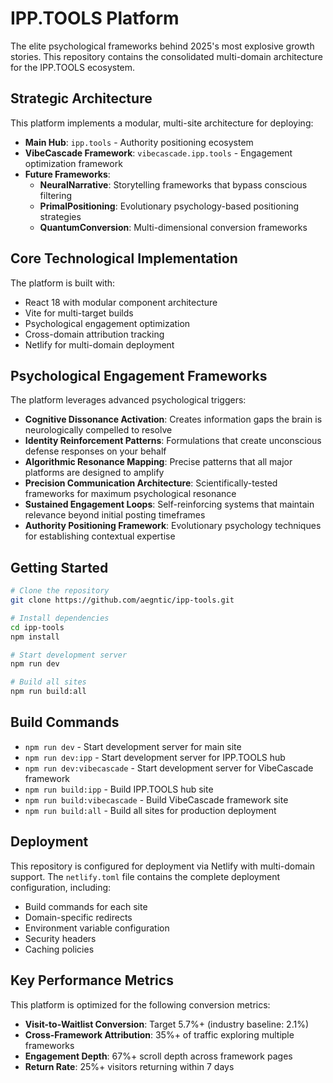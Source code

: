 # IPP.TOOLS Platform

The elite psychological frameworks behind 2025's most explosive growth stories. This repository contains the consolidated multi-domain architecture for the IPP.TOOLS ecosystem.

## Strategic Architecture

This platform implements a modular, multi-site architecture for deploying:

- **Main Hub**: `ipp.tools` - Authority positioning ecosystem
- **VibeCascade Framework**: `vibecascade.ipp.tools` - Engagement optimization framework
- **Future Frameworks**:
  - **NeuralNarrative**: Storytelling frameworks that bypass conscious filtering
  - **PrimalPositioning**: Evolutionary psychology-based positioning strategies
  - **QuantumConversion**: Multi-dimensional conversion frameworks

## Core Technological Implementation

The platform is built with:

- React 18 with modular component architecture
- Vite for multi-target builds
- Psychological engagement optimization
- Cross-domain attribution tracking
- Netlify for multi-domain deployment

## Psychological Engagement Frameworks

The platform leverages advanced psychological triggers:

- **Cognitive Dissonance Activation**: Creates information gaps the brain is neurologically compelled to resolve
- **Identity Reinforcement Patterns**: Formulations that create unconscious defense responses on your behalf
- **Algorithmic Resonance Mapping**: Precise patterns that all major platforms are designed to amplify
- **Precision Communication Architecture**: Scientifically-tested frameworks for maximum psychological resonance
- **Sustained Engagement Loops**: Self-reinforcing systems that maintain relevance beyond initial posting timeframes
- **Authority Positioning Framework**: Evolutionary psychology techniques for establishing contextual expertise

## Getting Started

```bash
# Clone the repository
git clone https://github.com/aegntic/ipp-tools.git

# Install dependencies
cd ipp-tools
npm install

# Start development server
npm run dev

# Build all sites
npm run build:all
```

## Build Commands

- `npm run dev` - Start development server for main site
- `npm run dev:ipp` - Start development server for IPP.TOOLS hub
- `npm run dev:vibecascade` - Start development server for VibeCascade framework
- `npm run build:ipp` - Build IPP.TOOLS hub site
- `npm run build:vibecascade` - Build VibeCascade framework site
- `npm run build:all` - Build all sites for production deployment

## Deployment

This repository is configured for deployment via Netlify with multi-domain support. The `netlify.toml` file contains the complete deployment configuration, including:

- Build commands for each site
- Domain-specific redirects
- Environment variable configuration
- Security headers
- Caching policies

## Key Performance Metrics

This platform is optimized for the following conversion metrics:

- **Visit-to-Waitlist Conversion**: Target 5.7%+ (industry baseline: 2.1%)
- **Cross-Framework Attribution**: 35%+ of traffic exploring multiple frameworks
- **Engagement Depth**: 67%+ scroll depth across framework pages
- **Return Rate**: 25%+ visitors returning within 7 days